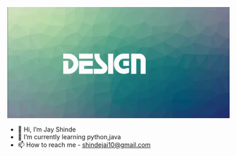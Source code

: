<p align="center"><img src="https://github.com/aagarwal1012/Animated-Text-Kit/blob/master/display/cover.gif?raw=true"/></p>



- 👋 Hi, I’m Jay Shinde
- 🌱 I’m currently learning python,java
- 📫 How to reach me - shindejai10@gmail.com

<!---
jayshinde10/jayshinde10 is a ✨ special ✨ repository because its `README.md` (this file) appears on your GitHub profile.
You can click the Preview link to take a look at your changes.
--->
